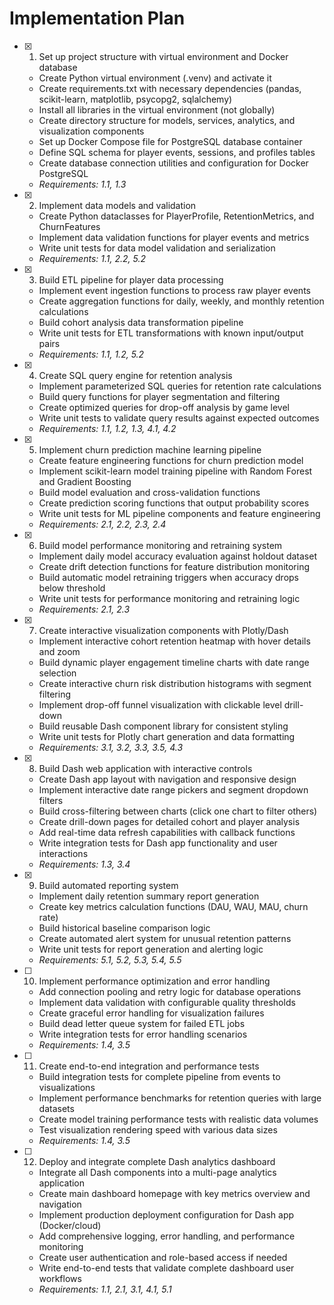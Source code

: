 # Implementation Plan

- [x] 1. Set up project structure with virtual environment and Docker database





  - Create Python virtual environment (.venv) and activate it
  - Create requirements.txt with necessary dependencies (pandas, scikit-learn, matplotlib, psycopg2, sqlalchemy)
  - Install all libraries in the virtual environment (not globally)
  - Create directory structure for models, services, analytics, and visualization components
  - Set up Docker Compose file for PostgreSQL database container
  - Define SQL schema for player events, sessions, and profiles tables
  - Create database connection utilities and configuration for Docker PostgreSQL
  - _Requirements: 1.1, 1.3_

- [x] 2. Implement data models and validation





  - Create Python dataclasses for PlayerProfile, RetentionMetrics, and ChurnFeatures
  - Implement data validation functions for player events and metrics
  - Write unit tests for data model validation and serialization
  - _Requirements: 1.1, 2.2, 5.2_

- [x] 3. Build ETL pipeline for player data processing






  - Implement event ingestion functions to process raw player events
  - Create aggregation functions for daily, weekly, and monthly retention calculations
  - Build cohort analysis data transformation pipeline
  - Write unit tests for ETL transformations with known input/output pairs
  - _Requirements: 1.1, 1.2, 5.2_

- [x] 4. Create SQL query engine for retention analysis





  - Implement parameterized SQL queries for retention rate calculations
  - Build query functions for player segmentation and filtering
  - Create optimized queries for drop-off analysis by game level
  - Write unit tests to validate query results against expected outcomes
  - _Requirements: 1.1, 1.2, 1.3, 4.1, 4.2_

- [x] 5. Implement churn prediction machine learning pipeline




  - Create feature engineering functions for churn prediction model
  - Implement scikit-learn model training pipeline with Random Forest and Gradient Boosting
  - Build model evaluation and cross-validation functions
  - Create prediction scoring functions that output probability scores
  - Write unit tests for ML pipeline components and feature engineering
  - _Requirements: 2.1, 2.2, 2.3, 2.4_

- [x] 6. Build model performance monitoring and retraining system





  - Implement daily model accuracy evaluation against holdout dataset
  - Create drift detection functions for feature distribution monitoring
  - Build automatic model retraining triggers when accuracy drops below threshold
  - Write unit tests for performance monitoring and retraining logic
  - _Requirements: 2.1, 2.3_

- [x] 7. Create interactive visualization components with Plotly/Dash





  - Implement interactive cohort retention heatmap with hover details and zoom
  - Build dynamic player engagement timeline charts with date range selection
  - Create interactive churn risk distribution histograms with segment filtering
  - Implement drop-off funnel visualization with clickable level drill-down
  - Build reusable Dash component library for consistent styling
  - Write unit tests for Plotly chart generation and data formatting
  - _Requirements: 3.1, 3.2, 3.3, 3.5, 4.3_

- [x] 8. Build Dash web application with interactive controls






  - Create Dash app layout with navigation and responsive design
  - Implement interactive date range pickers and segment dropdown filters
  - Build cross-filtering between charts (click one chart to filter others)
  - Create drill-down pages for detailed cohort and player analysis
  - Add real-time data refresh capabilities with callback functions
  - Write integration tests for Dash app functionality and user interactions
  - _Requirements: 1.3, 3.4_

- [x] 9. Build automated reporting system





  - Implement daily retention summary report generation
  - Create key metrics calculation functions (DAU, WAU, MAU, churn rate)
  - Build historical baseline comparison logic
  - Create automated alert system for unusual retention patterns
  - Write unit tests for report generation and alerting logic
  - _Requirements: 5.1, 5.2, 5.3, 5.4, 5.5_

- [ ] 10. Implement performance optimization and error handling
  - Add connection pooling and retry logic for database operations
  - Implement data validation with configurable quality thresholds
  - Create graceful error handling for visualization failures
  - Build dead letter queue system for failed ETL jobs
  - Write integration tests for error handling scenarios
  - _Requirements: 1.4, 3.5_

- [ ] 11. Create end-to-end integration and performance tests
  - Build integration tests for complete pipeline from events to visualizations
  - Implement performance benchmarks for retention queries with large datasets
  - Create model training performance tests with realistic data volumes
  - Test visualization rendering speed with various data sizes
  - _Requirements: 1.4, 3.5_

- [ ] 12. Deploy and integrate complete Dash analytics dashboard
  - Integrate all Dash components into a multi-page analytics application
  - Create main dashboard homepage with key metrics overview and navigation
  - Implement production deployment configuration for Dash app (Docker/cloud)
  - Add comprehensive logging, error handling, and performance monitoring
  - Create user authentication and role-based access if needed
  - Write end-to-end tests that validate complete dashboard user workflows
  - _Requirements: 1.1, 2.1, 3.1, 4.1, 5.1_